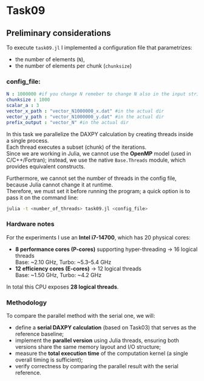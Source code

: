 # Task09
## Preliminary considerations
To execute `task09.jl` I implemented a configuration file that parametrizes:
- the number of elements (`N`),
- the number of elements per chunk (`chunksize`)
### config_file:
```yaml
N : 1000000 #if you change N remeber to change N also in the input strings here!
chunksize : 1000
scalar_a : 3
vector_x_path : "vector_N1000000_x.dat" #in the actual dir
vector_y_path : "vector_N1000000_y.dat" #in the actual dir
prefix_output : "vector_N" #in the actual dir
 ```
In this task we parallelize the DAXPY calculation by creating threads inside a single process.  
Each thread executes a subset (chunk) of the iterations.  
Since we are working in Julia, we cannot use the **OpenMP** model (used in C/C++/Fortran); instead, we use the native `Base.Threads` module, which provides equivalent constructs.

Furthermore, we cannot set the number of threads in the config file, because Julia cannot change it at runtime.  
Therefore, we must set it before running the program; a quick option is to pass it on the command line:
```bash
julia -t <number_of_threads> task09.jl <config_file>
```

### Hardware notes
For the experiments I use an **Intel i7-14700**, which has 20 physical cores:
- **8 performance cores (P-cores)** supporting hyper-threading → 16 logical threads  
  Base: ~2.10 GHz, Turbo: ~5.3–5.4 GHz
- **12 efficiency cores (E-cores)** → 12 logical threads  
  Base: ~1.50 GHz, Turbo: ~4.2 GHz

In total this CPU exposes **28 logical threads**.

### Methodology
To compare the parallel method with the serial one, we will:
- define a **serial DAXPY calculation** (based on Task03) that serves as the reference baseline;
- implement the **parallel version** using Julia threads, ensuring both versions share the same memory layout and I/O structure;
- measure the **total execution time** of the computation kernel (a single overall timing is sufficient);
- verify correctness by comparing the parallel result with the serial reference.
